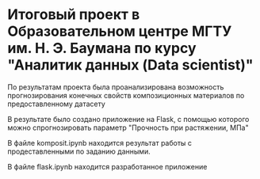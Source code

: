 <h1>Итоговый проект в Образовательном центре МГТУ им. Н. Э. Баумана по курсу "Аналитик данных (Data scientist)"</h1>

По результатам проекта была проанализирована возможность прогнозирования конечных свойств композиционных материалов по предоставленному датасету

В результате было создано приложение на Flask, с помощью которого можно спрогнозировать параметр "Прочность при растяжении, МПа"

В файле komposit.ipynb находится результат работы с продеставленными по заданию данными. 

В файле flask.ipynb находится разработанное приложение
